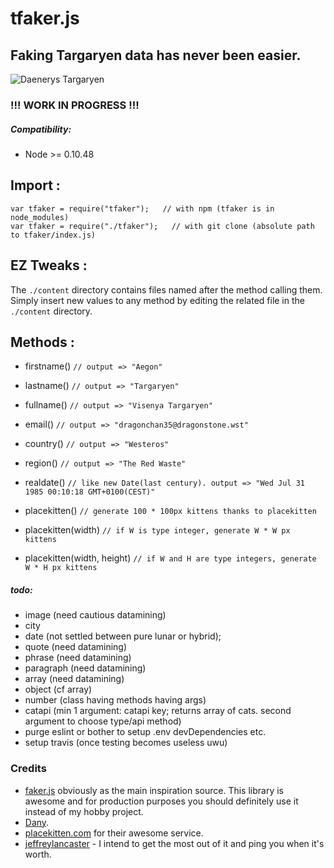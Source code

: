 # tfaker.js
## Faking Targaryen data has never been easier. 
![Daenerys Targaryen](https://i.ibb.co/FJcDwz2/Ciwa-MU5-Ws-AAFgdc.jpg)
### !!! WORK IN PROGRESS !!!
##### Compatibility:
- Node >= 0.10.48

## Import : 
```
var tfaker = require("tfaker");   // with npm (tfaker is in node_modules)   
var tfaker = require("./tfaker");   // with git clone (absolute path to tfaker/index.js)
```
## EZ Tweaks :
The `./content` directory contains files named after the method calling them. Simply insert new values to any method by editing the related file in the `./content` directory.

## Methods : 
- firstname() `// output => "Aegon"`
- lastname() `// output => "Targaryen"`
- fullname() `// output => "Visenya Targaryen"`
- email() `// output => "dragonchan35@dragonstone.wst"`

- country() `// output => "Westeros"`
- region() `// output => "The Red Waste"`

- realdate() `// like new Date(last century). output => "Wed Jul 31 1985 00:10:18 GMT+0100(CEST)"`

- placekitten() `// generate 100 * 100px kittens thanks to placekitten`
- placekitten(width) `// if W is type integer, generate W * W px kittens`
- placekitten(width, height) `// if W and H are type integers, generate W * H px kittens`

##### todo: 
- image (need cautious datamining)
- city
- date (not settled between pure lunar or hybrid);
- quote (need datamining)
- phrase (need datamining)
- paragraph (need datamining)
- array (need datamining)
- object (cf array)
- number (class having methods having args)
- catapi (min 1 argument: catapi key; returns array of cats. second argument to choose type/api method)
- purge eslint or bother to setup .env devDependencies etc.
- setup travis (once testing becomes useless uwu)

### Credits
- [faker.js][1] obviously as the main inspiration source. This library is awesome and for production purposes you should definitely use it instead of my hobby project.
- [Dany][2].
- [placekitten.com][3] for their awesome service.
- [jeffreylancaster][4] - I intend to get the most out of it and ping you when it's worth.

[1]: https://github.com/marak/Faker.js/
[2]: https://www.instagram.com/emilia_clarke/
[3]: http://placekitten.com/
[4]: https://github.com/jeffreylancaster/game-of-thrones
